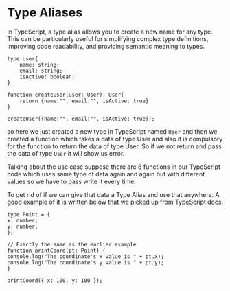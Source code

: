 # Type Aliases

In TypeScript, a type alias allows you to create a new name for any type. This can be particularly useful for simplifying complex type definitions, improving code readability, and providing semantic meaning to types.

    type User{
        name: string;
        email: string;
        isActive: boolean;
    }

    function createUser(user: User): User{
        return {name:"", email:"", isActive: true}
    }

    createUser({name:"", email:"", isActive: true});

so here we just created a new type in TypeScript named `User` and then we created a function which takes a data of type User and also it is compulsory for the function to return the data of type User. So if we not return and pass the data of type `User` it will show us error.

Talking about the use case suppose there are 8 functions in our TypeScript code which uses same type of data again and again but with different values so we have to pass write it every time.

To get rid of if we can give that data a Type Alias and use that anywhere. A good example of it is written below that we picked up from TypeScript docs.

    type Point = {
    x: number;
    y: number;
    };
    
    // Exactly the same as the earlier example
    function printCoord(pt: Point) {
    console.log("The coordinate's x value is " + pt.x);
    console.log("The coordinate's y value is " + pt.y);
    }
    
    printCoord({ x: 100, y: 100 });


